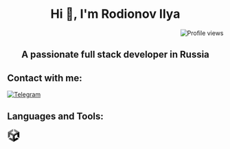 <!-- Center align text using HTML -->
<h1 align="center">
  Hi 👋, I'm Rodionov Ilya
</h1>
<p align="right" style="margin: 0;">
  <img src="https://komarev.com/ghpvc/?username=BCyclik&color=blue" alt="Profile views" />
</p>

<h2 align="center">A passionate full stack developer in Russia</h2>

<!-- Contact section -->
## Contact with me:
<p>
  <a href="https://t.me/BCyclik">
    <img src="https://upload.wikimedia.org/wikipedia/commons/8/8b/Telegram_icon.svg" alt="Telegram" width="30" height="30" />
  </a>
</p>

<!-- Languages and Tools section -->
## Languages and Tools:
<p>
  <img src="https://raw.githubusercontent.com/devicons/devicon/master/icons/unity/unity-original.svg" alt="Unity3D" width="30" height="30" />
</p>
